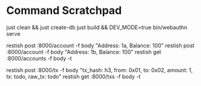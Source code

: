 # Command Scratchpad

just clean && just create-db
just build && DEV_MODE=true bin/webauthn serve

restish post :8000/account -f body "Address: 1a, Balance: 100"
restish post :8000/account -f body "Address: 1b, Balance: 100"
restish get :8000/accounts -f body -t

restish post :8000/tx -f body "tx_hash: h3, from: 0x01, to: 0x02, amount: 1, tx: todo, raw_tx: todo"
restish get :8000/txs -f body -t
